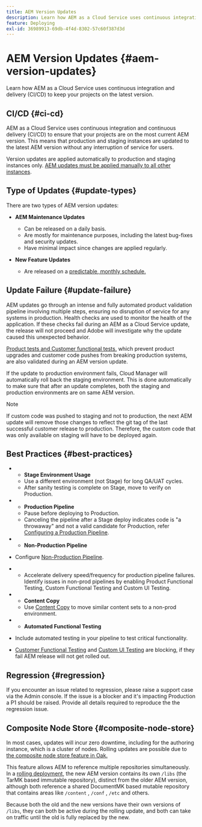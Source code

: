```yaml
---
title: AEM Version Updates
description: Learn how AEM as a Cloud Service uses continuous integration and delivery (CI/CD) to keep your projects on the latest version. 
feature: Deploying
exl-id: 36989913-69db-4f4d-8302-57c60f387d3d
---
```


# AEM Version Updates {#aem-version-updates}

Learn how AEM as a Cloud Service uses continuous integration and delivery (CI/CD) to keep your projects on the latest version.

## CI/CD {#ci-cd}

AEM as a Cloud Service uses continuous integration and continuous delivery (CI/CD) to ensure that your projects are on the most current AEM version. This means that production and staging instances are updated to the latest AEM version without any interruption of service for users.

Version updates are applied automatically to production and staging instances only. [AEM updates must be applied manually to all other instances](/help/implementing/cloud-manager/manage-environments.md#updating-dev-environment).

## Type of Updates {#update-types}

There are two types of AEM version updates:

* **AEM Maintenance Updates**

  * Can be released on a daily basis.
  * Are mostly for maintenance purposes, including the latest bug-fixes and security updates.
  * Have minimal impact since changes are applied regularly.

* **New Feature Updates**

   * Are released on a [predictable, monthly schedule.](https://experienceleague.adobe.com/docs/experience-manager-release-information/aem-release-updates/update-releases-roadmap.html)

## Update Failure {#update-failure}

AEM updates go through an intense and fully automated product validation pipeline involving multiple steps, ensuring no disruption of service for any systems in production. Health checks are used to monitor the health of the application. If these checks fail during an AEM as a Cloud Service update, the release will not proceed and Adobe will investigate why the update caused this unexpected behavior. 

[Product tests and Customer functional tests,](/help/implementing/cloud-manager/overview-test-results.md#functional-testing) which prevent product upgrades and customer code pushes from breaking production systems, are also validated during an AEM version update.

If the update to production environment fails, Cloud Manager will automatically roll back the staging environment. This is done automatically to make sure that after an update completes, both the staging and production environments are on same AEM version.

>[!NOTE]
>
>If custom code was pushed to staging and not to production, the next AEM update will remove those changes to reflect the git tag of the last successful customer release to production. Therefore, the custom code that was only available on staging will have to be deployed again.

## Best Practices {#best-practices}

* * **Stage Environment Usage**
  * Use a different environment (not Stage) for long QA/UAT cycles.
  * After sanity testing is complete on Stage, move to verify on Production.

* * **Production Pipeline**
  * Pause before deploying to Production.
  * Canceling the pipeline after a Stage deploy indicates code is "a throwaway" and not a valid candidate for Production, refer [Configuring a Production Pipeline](/help/implementing/cloud-manager/configuring-pipelines/configuring-production-pipelines.md).

* * **Non-Production Pipeline**
* Configure [Non-Production Pipeline](/help/implementing/cloud-manager/configuring-pipelines/configuring-non-production-pipelines.md#full-stack-code).
* * Accelerate delivery speed/frequency for production pipeline failures.  Identify issues in non-prod pipelines by enabling Product Functional Testing, Custom Functional Testing and Custom UI Testing. 

* * **Content Copy**
  * Use [Content Copy](/help/implementing/developing/tools/content-copy.md) to move similar content sets to a non-prod environment.

* * **Automated Functional Testing**
* Include automated testing in your pipeline to test critical functionality. 
* [Customer Functional Testing](/help/implementing/cloud-manager/functional-testing.md#custom-functional-testing) and [Custom UI Testing](help/implementing/cloud-manager/functional-testing.md#custom-ui-testing) are blocking, if they fail AEM release will not get rolled out. 


## Regression {#regression}
If you encounter an issue related to regression, please raise a support case via the Admin console.  If the issue is a blocker and it's impacting Production a P1 should be raised.  Provide all details required to reproduce the the regression issue.  

## Composite Node Store {#composite-node-store}

In most cases, updates will incur zero downtime, including for the authoring instance, which is a cluster of nodes. Rolling updates are possible due to [the composite node store feature in Oak.](https://jackrabbit.apache.org/oak/docs/nodestore/compositens.html)

This feature allows AEM to reference multiple repositories simultaneously. In a [rolling deployment,](/help/implementing/deploying/overview.md#how-rolling-deployments-work) the new AEM version contains its own `/libs` (the TarMK based immutable repository), distinct from the older AEM version, although both reference a shared DocumentMK based mutable repository that contains areas like `/content` , `/conf` , `/etc` and others. 

Because both the old and the new versions have their own versions of `/libs`, they can both be active during the rolling update, and both can take on traffic until the old is fully replaced by the new.
